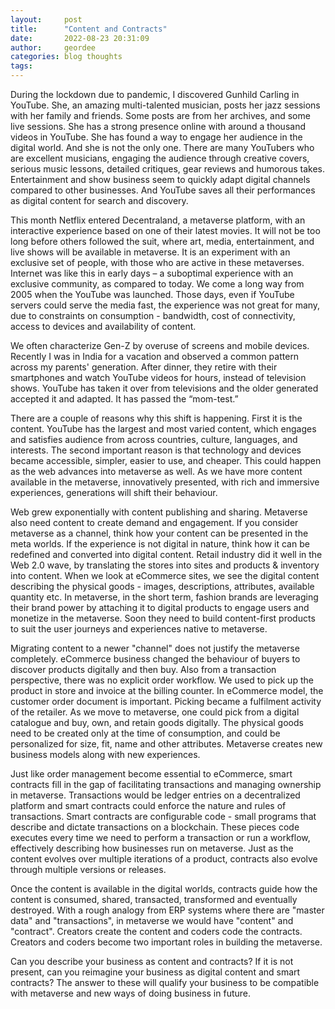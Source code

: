 ```yaml
---
layout:     post
title:      "Content and Contracts"
date:       2022-08-23 20:31:09
author:     geordee
categories: blog thoughts
tags:
---
```

During the lockdown due to pandemic, I discovered Gunhild Carling in YouTube. She, an amazing multi-talented musician, posts her jazz sessions with her family and friends. Some posts are from her archives, and some live sessions. She has a strong presence online with around a thousand videos in YouTube. She has found a way to engage her audience in the digital world. And she is not the only one. There are many YouTubers who are excellent musicians, engaging the audience through creative covers, serious music lessons, detailed critiques, gear reviews and humorous takes. Entertainment and show business seem to quickly adapt digital channels compared to other businesses. And YouTube saves all their performances as digital content for search and discovery. 

This month Netflix entered Decentraland, a metaverse platform, with an interactive experience based on one of their latest movies. It will not be too long before others followed the suit, where art, media, entertainment, and live shows will be available in metaverse. It is an experiment with an exclusive set of people, with those who are active in these metaverses. Internet was like this in early days – a suboptimal experience with an exclusive community, as compared to today. We come a long way from 2005 when the YouTube was launched. Those days, even if YouTube servers could serve the media fast, the experience was not great for many, due to constraints on consumption - bandwidth, cost of connectivity, access to devices and availability of content.

We often characterize Gen-Z by overuse of screens and mobile devices. Recently I was in India for a vacation and observed a common pattern across my parents' generation. After dinner, they retire with their smartphones and watch YouTube videos for hours, instead of television shows. YouTube has taken it over from televisions and the older generated accepted it and adapted. It has passed the “mom-test.”

There are a couple of reasons why this shift is happening. First it is the content. YouTube has the largest and most varied content, which engages and satisfies audience from across countries, culture, languages, and interests. The second important reason is that technology and devices became accessible, simpler, easier to use, and cheaper. This could happen as the web advances into metaverse as well. As we have more content available in the metaverse, innovatively presented, with rich and immersive experiences, generations will shift their behaviour.

Web grew exponentially with content publishing and sharing. Metaverse also need content to create demand and engagement. If you consider metaverse as a channel, think how your content can be presented in the meta worlds. If the experience is not digital in nature, think how it can be redefined and converted into digital content. Retail industry did it well in the Web 2.0 wave, by translating the stores into sites and products & inventory into content. When we look at eCommerce sites, we see the digital content describing the physical goods - images, descriptions, attributes, available quantity etc. In metaverse, in the short term, fashion brands are leveraging their brand power by attaching it to digital products to engage users and monetize in the metaverse. Soon they need to build content-first products to suit the user journeys and experiences native to metaverse.

Migrating content to a newer "channel" does not justify the metaverse completely. eCommerce business changed the behaviour of buyers to discover products digitally and then buy. Also from a transaction perspective, there was no explicit order workflow. We used to pick up the product in store and invoice at the billing counter. In eCommerce model, the customer order document is important. Picking became a fulfilment activity of the retailer. As we move to metaverse, one could pick from a digital catalogue and buy, own, and retain goods digitally. The physical goods need to be created only at the time of consumption, and could be personalized for size, fit, name and other attributes. Metaverse creates new business models along with new experiences.

Just like order management become essential to eCommerce, smart contracts fill in the gap of facilitating transactions and managing ownership in metaverse. Transactions would be ledger entries on a decentralized platform and smart contracts could enforce the nature and rules of transactions. Smart contracts are configurable code - small programs that describe and dictate transactions on a blockchain. These pieces code executes every time we need to perform a transaction or run a workflow, effectively describing how businesses run on metaverse. Just as the content evolves over multiple iterations of a product, contracts also evolve through multiple versions or releases.

Once the content is available in the digital worlds, contracts guide how the content is consumed, shared, transacted, transformed and eventually destroyed. With a rough analogy from ERP systems where there are "master data" and "transactions", in metaverse we would have "content" and "contract". Creators create the content and coders code the contracts. Creators and coders become two important roles in building the metaverse.

Can you describe your business as content and contracts? If it is not present, can you reimagine your business as digital content and smart contracts? The answer to these will qualify your business to be compatible with metaverse and new ways of doing business in future.